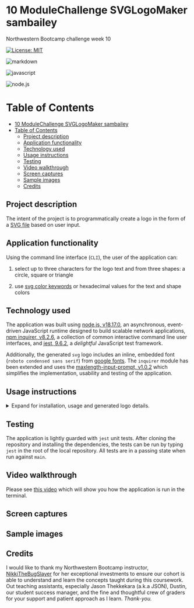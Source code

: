 # 10 ModuleChallenge SVGLogoMaker sambailey
Northwestern Bootcamp challenge week 10

[![License: MIT](https://img.shields.io/badge/License-MIT-yellow.svg)](https://opensource.org/licenses/MIT)

![markdown](https://img.shields.io/badge/Markdown-000000?style=for-the-badge&logo=markdown&logoColor=white)

![javascript](https://img.shields.io/badge/JavaScript-F7DF1E?style=for-the-badge&logo=javascript&logoColor=black)

![node.js](https://img.shields.io/badge/Node.js-43853D?style=for-the-badge&logo=node.js&logoColor=white)

# Table of Contents
- [10 ModuleChallenge SVGLogoMaker sambailey](#10-modulechallenge-svglogomaker-sambailey)
- [Table of Contents](#table-of-contents)
  - [Project description](#project-description)
  - [Application functionality](#application-functionality)
  - [Technology used](#technology-used)
  - [Usage instructions](#usage-instructions)
  - [Testing](#testing)
  - [Video walkthrough](#video-walkthrough)
  - [Screen captures](#screen-captures)
  - [Sample images](#sample-images)
  - [Credits](#credits)

## Project description

The intent of the project is to programmatically create a logo in the form of a [SVG file](https://en.wikipedia.org/wiki/Scalable_Vector_Graphics) based on user input.

## Application functionality

Using the command line interface (`CLI`), the user of the application can:
1. select up to three characters for the logo text and from three shapes: a circle, square or triangle

2. use [svg color keywords]( https://upload.wikimedia.org/wikipedia/commons/2/2b/SVG_Recognized_color_keyword_names.svg) or hexadecimal values for the text and shape colors

## Technology used

The application was built using [node.js, v18.17.0](https://nodejs.org/en), an asynchronous, event-driven JavaScript runtime designed to build scalable network applications, [npm inquirer, v8.2.6](https://www.npmjs.com/package/inquirer), a collection of common interactive command line user interfaces, and [jest, 9.6.2](https://jestjs.io/), a *delightful* JavaScript test framework.

Additionally, the generated `svg` logo includes an inline, embedded font (`roboto condensed sans serif`) from [google fonts](https://fonts.google.com/). The `inquirer` module has been extended and uses the [maxlength-input-prompt, v1.0.2](https://github.com/jwarby/inquirer-maxlength-input-prompt) which simplifies the implementation, usability and testing of the application.

## Usage instructions

<details>
<summary> Expand for installation, usage and generated logo details.</summary>

1. **Installation**

    *prerequisites:*
    
    [VS Code](https://code.visualstudio.com/download)

    [required packages, link to package.json in github repository](https://github.com/thoughtsinbuttermilk/10-ModuleChallenge-SVGLogoMaker-sambailey/blob/a6165d792efc7fb656f1b2b635ee339fb8d9e64d/package.json)


   • Clone the repository: `git clone git@github.com:thoughtsinbuttermilk/10-ModuleChallenge-SVGLogoMaker-sambailey.git`

   •  Install and launch VS Code

   • In the `terminal`, use `npm` to install required packages

2. **Usage, CLI**

    Run the application by entering `node index.js` in the `terminal` and follow the prompts

3. **Generated logo**
   
    After running the application, a file named `logo.svg` will be generated in the root of the repository
</details>

## Testing

The application is lightly guarded with `jest` unit tests. After cloning the repository and installing the dependencies, the tests can be run by typing `jest` in the root of the local repository. All tests are in a passing state when run against `main`.

## Video walkthrough

Please see [this video](./examples/videowalktrhoughs/runtheapplication.mov) which will  show you how the application is run in the terminal.

## Screen captures

## Sample images

## Credits

I would like to thank my Northwestern Bootcamp instructor, [NikkiTheBugSlayer](https://github.com/NikkiTheBugSlayer) for her exceptional investments to ensure our cohort is able to understand and learn the concepts taught during this coursework. Out teaching assistants, especially Jason Thekkekara (a.k.a JSON), Dustin, our student success manager, and the fine and thoughtful crew of graders for your support and patient approach as I learn. *Thank-you.*